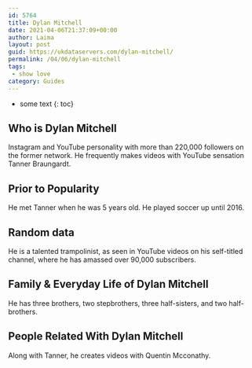 ```yaml
---
id: 5764
title: Dylan Mitchell
date: 2021-04-06T21:37:09+00:00
author: Laima
layout: post
guid: https://ukdataservers.com/dylan-mitchell/
permalink: /04/06/dylan-mitchell
tags:
 - show love
category: Guides
---
```


* some text
{: toc}


## Who is Dylan Mitchell
                  
                  
                  
Instagram and YouTube personality with more than 220,000 followers on the former network. He frequently makes videos with YouTube sensation Tanner Braungardt.
                  
              
            
              
            
                
                
                
## Prior to Popularity
                  
                  
                  
He met Tanner when he was 5 years old. He played soccer up until 2016.
                  
              
            
              
            
                
                
                
## Random data
                  
                  
                  
He is a talented trampolinist, as seen in YouTube videos on his self-titled channel, where he has amassed over 90,000 subscribers. 
                  
              
            
              
            
                
                
                
## Family & Everyday Life of Dylan Mitchell
                  
                  
                  
He has three brothers, two stepbrothers, three half-sisters, and two half-brothers.
                  
              
            
              
            
                
                
                
## People Related With Dylan Mitchell
                  
                  
                  
Along with Tanner, he creates videos with Quentin Mcconathy.
                  
              
            
              
            
                
              
            
              
              
            
            
              
            
          
          
          